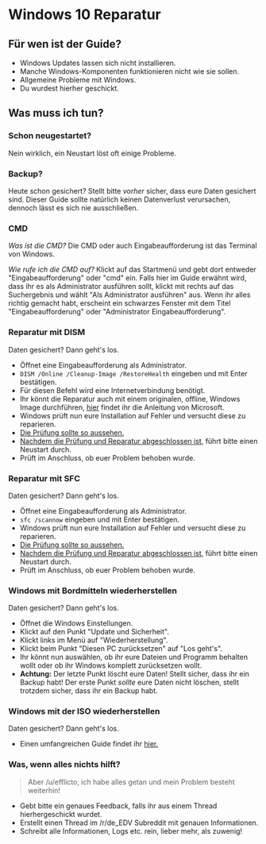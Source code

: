 # Windows 10 Reparatur

## Für wen ist der Guide?

- Windows Updates lassen sich nicht installieren.
- Manche Windows-Komponenten funktionieren nicht wie sie sollen.
- Allgemeine Probleme mit Windows.
- Du wurdest hierher geschickt.

## Was muss ich tun?

###  Schon neugestartet?
Nein wirklich, ein Neustart löst oft einige Probleme.

### Backup?
Heute schon gesichert? Stellt bitte *vorher* sicher, dass eure Daten gesichert sind. Dieser Guide sollte natürlich keinen Datenverlust verursachen, dennoch lässt es sich nie ausschließen.

### CMD
*Was ist die CMD?* Die CMD oder auch Eingabeaufforderung ist das Terminal von Windows. 

*Wie rufe ich die CMD auf?* Klickt auf das Startmenü und gebt dort entweder "Eingabeaufforderung" oder "cmd" ein. Falls hier im Guide erwähnt wird, dass ihr es als Administrator ausführen sollt, klickt mit rechts auf das Suchergebnis und wählt "Als Administrator ausführen" aus. Wenn ihr alles richtig gemacht habt, erscheint ein schwarzes Fenster mit dem Titel "Eingabeaufforderung" oder "Administrator Eingabeaufforderung".

### Reparatur mit DISM
Daten gesichert? Dann geht's los.
- Öffnet eine Eingabeaufforderung als Administrator.
- `DISM /Online /Cleanup-Image /RestoreHealth` eingeben und mit Enter bestätigen.
- Für diesen Befehl wird eine Internetverbindung benötigt.
- Ihr könnt die Reparatur auch mit einem originalen, offline, Windows Image durchführen, [hier](https://docs.microsoft.com/de-de/windows-hardware/manufacture/desktop/repair-a-windows-image) findet ihr die Anleitung von Microsoft.
- Windows prüft nun eure Installation auf Fehler und versucht diese zu reparieren.
- [Die Prüfung sollte so aussehen.](https://i.imgur.com/moxcTrB.png)
- [Nachdem die Prüfung und Reparatur abgeschlossen ist](https://i.imgur.com/gPdJAgf.png), führt bitte einen Neustart durch.
- Prüft im Anschluss, ob euer Problem behoben wurde.

### Reparatur mit SFC
Daten gesichert? Dann geht's los.
- Öffnet eine Eingabeaufforderung als Administrator.
- `sfc /scannow` eingeben und mit Enter bestätigen.
- Windows prüft nun eure Installation auf Fehler und versucht diese zu reparieren.
- [Die Prüfung sollte so aussehen.](https://i.imgur.com/PgyF9Ax.png)
- [Nachdem die Prüfung und Reparatur abgeschlossen ist](https://i.imgur.com/zTAsGZv.png), führt bitte einen Neustart durch.
- Prüft im Anschluss, ob euer Problem behoben wurde.

### Windows mit Bordmitteln wiederherstellen
Daten gesichert? Dann geht's los.

- Öffnet die Windows Einstellungen.
- Klickt auf den Punkt "Update und Sicherheit".
- Klickt links im Menü auf "Wiederherstellung".
- Klickt beim Punkt "Diesen PC zurücksetzen" auf "Los geht's".
- Ihr könnt nun auswählen, ob ihr eure Dateien und Programm behalten wollt oder ob ihr Windows komplett zurücksetzen wollt.
- **Achtung:** Der letzte Punkt löscht eure Daten! Stellt sicher, dass ihr ein Backup habt! Der erste Punkt *sollte* eure Daten nicht löschen, stellt trotzdem sicher, dass ihr ein Backup habt.

### Windows mit der ISO wiederherstellen
Daten gesichert? Dann geht's los.

- Einen umfangreichen Guide findet ihr [hier.](https://www.microsoft.com/de-de/software-download/windows10)

### Was, wenn alles nichts hilft?

> Aber /u/efflicto, ich habe alles getan und mein Problem besteht weiterhin!

- Gebt bitte ein genaues Feedback, falls ihr aus einem Thread hierhergeschickt wurdet.
- Erstellt einen Thread im /r/de_EDV Subreddit mit genauen Informationen.
- Schreibt alle Informationen, Logs etc. rein, lieber mehr, als zuwenig!